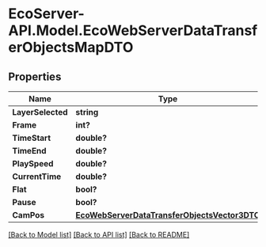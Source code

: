 # EcoServer-API.Model.EcoWebServerDataTransferObjectsMapDTO
## Properties

Name | Type | Description | Notes
------------ | ------------- | ------------- | -------------
**LayerSelected** | **string** |  | [optional] 
**Frame** | **int?** |  | [optional] 
**TimeStart** | **double?** |  | [optional] 
**TimeEnd** | **double?** |  | [optional] 
**PlaySpeed** | **double?** |  | [optional] 
**CurrentTime** | **double?** |  | [optional] 
**Flat** | **bool?** |  | [optional] 
**Pause** | **bool?** |  | [optional] 
**CamPos** | [**EcoWebServerDataTransferObjectsVector3DTO**](EcoWebServerDataTransferObjectsVector3DTO.md) |  | [optional] 

[[Back to Model list]](../README.md#documentation-for-models) [[Back to API list]](../README.md#documentation-for-api-endpoints) [[Back to README]](../README.md)

